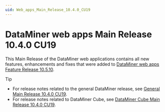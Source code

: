 ```yaml
---
uid: Web_apps_Main_Release_10.4.0_CU19
---
```


# DataMiner web apps Main Release 10.4.0 CU19

This Main Release of the DataMiner web applications contains all new features, enhancements and fixes that were added to [DataMiner web apps Feature Release 10.5.10](xref:Web_apps_Feature_Release_10.5.10).

> [!TIP]
>
> - For release notes related to the general DataMiner release, see [General Main Release 10.4.0 CU19](xref:General_Main_Release_10.4.0_CU19).
> - For release notes related to DataMiner Cube, see [DataMiner Cube Main Release 10.4.0 CU19](xref:Cube_Main_Release_10.4.0_CU19).
